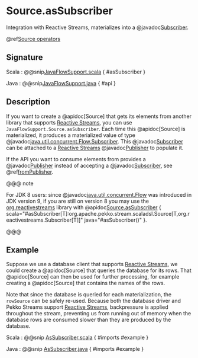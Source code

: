 # Source.asSubscriber

Integration with Reactive Streams, materializes into a @javadoc[Subscriber](java.util.concurrent.Flow.Subscriber).

@ref[Source operators](../index.md#source-operators)

## Signature

Scala
:   @@snip[JavaFlowSupport.scala](/stream/src/main/scala/org/apache/pekko/stream/scaladsl/JavaFlowSupport.scala) { #asSubscriber }

Java
:   @@snip[JavaFlowSupport.java](/docs/src/test/java/jdocs/stream/operators/source/AsSubscriber.java) { #api }

## Description

If you want to create a @apidoc[Source] that gets its elements from another library that supports
[Reactive Streams](https://www.reactive-streams.org/), you can use `JavaFlowSupport.Source.asSubscriber`.
Each time this @apidoc[Source] is materialized, it produces a materialized value of type
@javadoc[java.util.concurrent.Flow.Subscriber](java.util.concurrent.Flow.Subscriber).
This @javadoc[Subscriber](java.util.concurrent.Flow.Subscriber) can be attached to a
[Reactive Streams](https://www.reactive-streams.org/) @javadoc[Publisher](java.util.concurrent.Flow.Publisher)
to populate it.

If the API you want to consume elements from provides a @javadoc[Publisher](java.util.concurrent.Flow.Publisher) instead of accepting a @javadoc[Subscriber](java.util.concurrent.Flow.Subscriber), see @ref[fromPublisher](fromPublisher.md).

@@@ note

For JDK 8 users: since @javadoc[java.util.concurrent.Flow](java.util.concurrent.Flow) was introduced in JDK version 9,
if you are still on version 8 you may use the [org.reactivestreams](https://github.com/reactive-streams/reactive-streams-jvm#reactive-streams) library with @apidoc[Source.asSubscriber](Source$) { scala="#asSubscriber[T]:org.apache.pekko.stream.scaladsl.Source[T,org.reactivestreams.Subscriber[T]]" java="#asSubscriber()" }.

@@@

## Example

Suppose we use a database client that supports [Reactive Streams](https://www.reactive-streams.org/),
we could create a @apidoc[Source] that queries the database for its rows. That @apidoc[Source] can then
be used for further processing, for example creating a @apidoc[Source] that contains the names of the
rows.

Note that since the database is queried for each materialization, the `rowSource` can be safely re-used.
Because both the database driver and Pekko Streams support [Reactive Streams](https://www.reactive-streams.org/),
backpressure is applied throughout the stream, preventing us from running out of memory when the database
rows are consumed slower than they are produced by the database.

Scala
:  @@snip [AsSubscriber.scala](/docs/src/test/scala/docs/stream/operators/source/AsSubscriber.scala) { #imports #example }

Java
:  @@snip [AsSubscriber.java](/docs/src/test/java/jdocs/stream/operators/source/AsSubscriber.java) { #imports #example }
